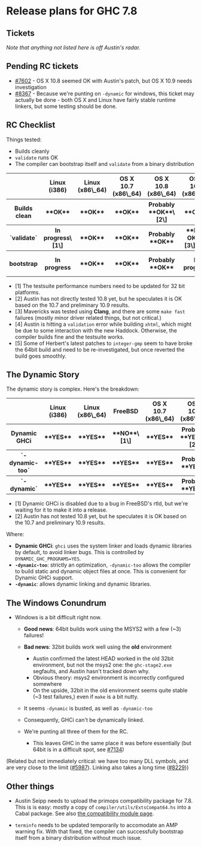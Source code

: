 # Release plans for GHC 7.8


## Tickets



*Note that anything not listed here is off Austin's radar.*


## Pending RC tickets


- [\#7602](https://gitlab.staging.haskell.org/ghc/ghc/issues/7602) - OS X 10.8 seemed OK with Austin's patch, but OS X 10.9 needs investigation
- [\#8367](https://gitlab.staging.haskell.org/ghc/ghc/issues/8367) - Because we're punting on `-dynamic` for windows, this ticket may actually be done - both OS X and Linux have fairly stable runtime linkers, but some testing should be done.

## RC Checklist



Things tested:


- Builds cleanly
- `validate` runs OK
- The compiler can bootstrap itself and `validate` from a binary distribution

<table><tr><th>          </th>
<th>Linux (i386)</th>
<th>Linux (x86\_64)</th>
<th>OS X 10.7 (x86\_64)</th>
<th>OS X 10.8 (x86\_64)</th>
<th>OS X 10.9 (x86\_64)</th>
<th>Windows i386</th>
<th>Windows x86\_64
</th></tr>
<tr><th>Builds clean</th>
<th>**OK**</th>
<th>**OK**</th>
<th>**OK**</th>
<th>Probably **OK**\[2\]</th>
<th>**OK**</th>
<th>**OK**</th>
<th>**OK**
</th></tr>
<tr><th>`validate`</th>
<th>In progress\[1\]</th>
<th>**OK**</th>
<th>**OK**</th>
<th>Probably **OK**</th>
<th>**NOT OK**\[3\]\[4\]</th>
<th>**OK**\[1\]</th>
<th>**OK**\[5\]
</th></tr>
<tr><th>bootstrap </th>
<th>In progress</th>
<th>**OK**</th>
<th>**OK**</th>
<th>Probably **OK**</th>
<th>In progress</th>
<th>**OK**</th>
<th>In progress\[5\]
</th></tr></table>


- \[1\] The testsuite performance numbers need to be updated for 32 bit platforms.
- \[2\] Austin has not directly tested 10.8 yet, but he speculates it is OK based on the 10.7 and preliminary 10.9 results.
- \[3\] Mavericks was tested using **Clang**, and there are some `make fast` failures (mostly minor driver related things, but not critical.)
- \[4\] Austin is hitting a `validation` error while building `xhtml`, which might be due to some interaction with the new Haddock. Otherwise, the compiler builds fine and the testsuite works.
- \[5\] Some of Herbert's latest patches to `integer-gmp` seem to have broke the 64bit build and need to be re-investigated, but once reverted the build goes smoothly.

## The Dynamic Story



The dynamic story is complex. Here's the breakdown:


<table><tr><th>              </th>
<th>Linux (i386)</th>
<th>Linux (x86\_64)</th>
<th>FreeBSD</th>
<th>OS X 10.7 (x86\_64)</th>
<th>OS X 10.8 (x86\_64)</th>
<th>OS X 10.9 (x86\_64)</th>
<th>Windows i386</th>
<th>Windows x86\_64
</th></tr>
<tr><th>Dynamic GHCi  </th>
<th>**YES**</th>
<th>**YES**</th>
<th>**NO**\[1\]</th>
<th>**YES**</th>
<th>Probably **YES**\[2\]</th>
<th>**YES**</th>
<th>**NO**</th>
<th>**NO**
</th></tr>
<tr><th>`-dynamic-too`</th>
<th>**YES**</th>
<th>**YES**</th>
<th>**YES**</th>
<th>**YES**</th>
<th>Probably **YES**</th>
<th>**YES**</th>
<th>**NO**</th>
<th>**NO**
</th></tr>
<tr><th>`-dynamic`    </th>
<th>**YES**</th>
<th>**YES**</th>
<th>**YES**</th>
<th>**YES**</th>
<th>Probably **YES**</th>
<th>**YES**</th>
<th>**NO**</th>
<th>**NO**
</th></tr></table>


- \[1\] Dynamic GHCi is disabled due to a bug in FreeBSD's rtld, but we're waiting for it to make it into a release.
- \[2\] Austin has not tested 10.8 yet, but he speculates it is OK based on the 10.7 and preliminary 10.9 results.


Where:


- **Dynamic GHCi**: `ghci` uses the system linker and loads dynamic libraries by default, to avoid linker bugs. This is controlled by `DYNAMIC_GHC_PROGRAMS=YES`.
- **`-dynamic-too`**: strictly an optimization, `-dynamic-too` allows the compiler to build static and dynamic object files at once. This is convenient for Dynamic GHCi support.
- **`-dynamic`**: allows dynamic linking and dynamic libraries.

## The Windows Conundrum


- Windows is a bit difficult right now.

  - **Good news**: 64bit builds work using the MSYS2 with a few (\~3) failures!
  - **Bad news**: 32bit builds work well using the **old** environment

    - Austin confirmed the latest HEAD worked in the old 32bit environment, but not the msys2 one: the `ghc-stage2.exe` segfaults, and Austin hasn't tracked down why.
    - Obvious theory: msys2 environment is incorrectly configured somewhere
    - On the upside, 32bit in the old environment seems quite stable (\~3 test failures,) even if `make` is a bit nutty.
  - It seems `-dynamic` is busted, as well as `-dynamic-too`
  - Consequently, GHCi can't be dynamically linked.
  - We're punting all three of them for the RC.

    - This leaves GHC in the same place it was before essentially (but 64bit is in a difficult spot, see [\#7134](https://gitlab.staging.haskell.org/ghc/ghc/issues/7134))


(Related but not immediately critical: we have too many DLL symbols, and are very close to the limit ([\#5987](https://gitlab.staging.haskell.org/ghc/ghc/issues/5987)). Linking also takes a long time ([\#8229](https://gitlab.staging.haskell.org/ghc/ghc/issues/8229)))


## Other things


- Austin Seipp needs to upload the primops compatibility package for 7.8. This is is easy: mostly a copy of `compiler/utils/ExtsCompat64.hs` into a Cabal package. See also [
  the compatibility module page](http://www.haskell.org/haskellwiki/Compatibility_Modules).

- `terminfo` needs to be updated temporarily to accomodate an AMP warning fix. With that fixed, the compiler can successfully bootstrap itself from a binary distribution without much issue.
